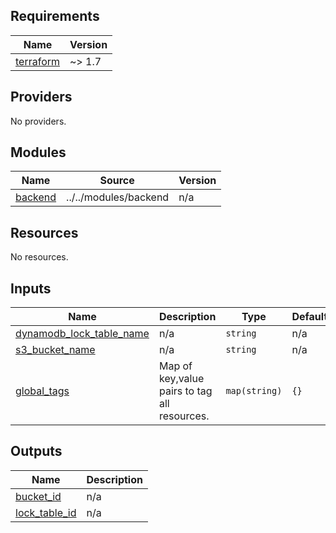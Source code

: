 <!-- BEGIN_TF_DOCS -->
## Requirements

| Name | Version |
|------|---------|
| <a name="requirement_terraform"></a> [terraform](#requirement\_terraform) | ~> 1.7 |

## Providers

No providers.

## Modules

| Name | Source | Version |
|------|--------|---------|
| <a name="module_backend"></a> [backend](#module\_backend) | ../../modules/backend | n/a |

## Resources

No resources.

## Inputs

| Name | Description | Type | Default | Required |
|------|-------------|------|---------|:--------:|
| <a name="input_dynamodb_lock_table_name"></a> [dynamodb\_lock\_table\_name](#input\_dynamodb\_lock\_table\_name) | n/a | `string` | n/a | yes |
| <a name="input_s3_bucket_name"></a> [s3\_bucket\_name](#input\_s3\_bucket\_name) | n/a | `string` | n/a | yes |
| <a name="input_global_tags"></a> [global\_tags](#input\_global\_tags) | Map of key,value pairs to tag all resources. | `map(string)` | `{}` | no |

## Outputs

| Name | Description |
|------|-------------|
| <a name="output_bucket_id"></a> [bucket\_id](#output\_bucket\_id) | n/a |
| <a name="output_lock_table_id"></a> [lock\_table\_id](#output\_lock\_table\_id) | n/a |
<!-- END_TF_DOCS -->